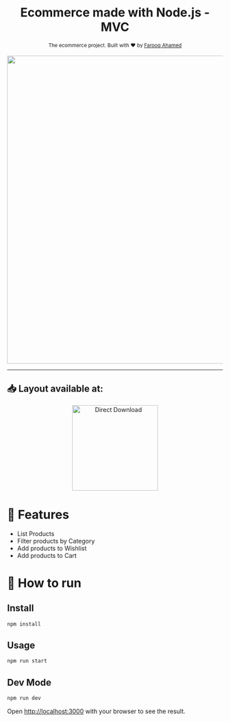 <h1 align="center">Ecommerce made with Node.js - MVC</h1>




<div align="center">
  <sub>The ecommerce project. Built with ❤︎ by
    <a href="[https://github.com/FarooQ-2113](https://github.com/FarooQ-2113)">Farooq Ahamed</a> 
   
  </sub>
</div>

<br />
<div align="center">
  <img src="https://github.com/RafaelGoulartB/Ecommerce-Quantum/blob/master/Ecommerce.jpg" width="720">
</div>

---



<h2 align="left"> 📥 Layout available at: </h2>
<p align="center">
    <a title="Acess Figma Web" href="https://www.figma.com/file/fDLkOXAz4k3ILWb8PoDivJZF/E-Commerce-Quantum?node-id=0%3A1">
        <img alt="Direct Download" src="https://img.shields.io/badge/Acess Figma Web-black?style=flat-square&logo=figma&logoColor=red" width="200px" />
    </a>
</p>



# :rocket: Features

- List Products
- Filter products by Category
- Add products to Wishlist
- Add products to Cart
  
# :construction_worker: How to run
## Install

```sh
npm install
```
## Usage

```sh
npm run start
```
## Dev Mode

```sh
npm run dev
```

Open [http://localhost:3000](http://localhost:3000) with your browser to see the result.


